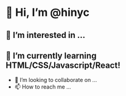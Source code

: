 # 👋 Hi, I’m @hinyc
## 👀 I’m interested in ...
## 🌱 I’m currently learning HTML/CSS/Javascript/React!
- 💞️ I’m looking to collaborate on ...
- 📫 How to reach me ...

<!---
hinyc/hinyc is a ✨ special ✨ repository because its `README.md` (this file) appears on your GitHub profile.
You can click the Preview link to take a look at your changes.
--->
